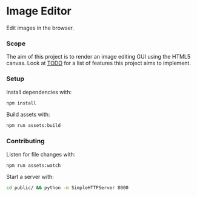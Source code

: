 # Image Editor

Edit images in the browser.

### Scope

The aim of this project is to render an image editing GUI using the HTML5 canvas. Look at [TODO](TODO.md) for a list of 
features this project aims to implement.

### Setup

Install dependencies with:

```bash
npm install
```

Build assets with:

```bash
npm run assets:build
```

### Contributing

Listen for file changes with:

```bash
npm run assets:watch
```

Start a server with:

```bash
cd public/ && python -m SimpleHTTPServer 8000
```
